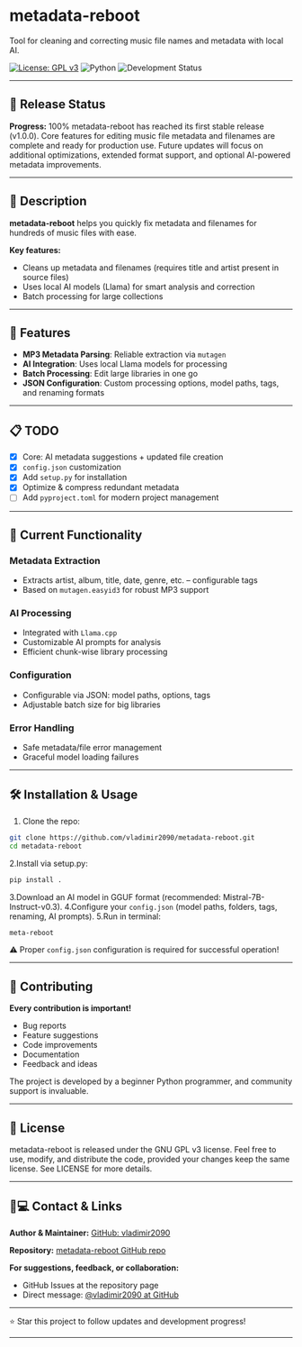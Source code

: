 # metadata-reboot

Tool for cleaning and correcting music file names and metadata with local AI.

[![License: GPL v3](https://img.shields.io/badge/License-GPLv3-blue.svg)](https://www.gnu.org/licenses/gpl-3.0)
![Python](https://img.shields.io/badge/python-3.9+-blue.svg)
![Development Status](https://img.shields.io/badge/status-100%25%20complete-green.svg)

---

## 🚀 Release Status

**Progress:** 100%
metadata-reboot has reached its first stable release (v1.0.0).
Core features for editing music file metadata and filenames are complete and ready for production use.
Future updates will focus on additional optimizations, extended format support, and optional AI-powered metadata improvements.

---

## 📝 Description

**metadata-reboot** helps you quickly fix metadata and filenames for hundreds of music files with ease.

**Key features:**

* Cleans up metadata and filenames (requires title and artist present in source files)
* Uses local AI models (Llama) for smart analysis and correction
* Batch processing for large collections

---

## 🎯 Features

* **MP3 Metadata Parsing**: Reliable extraction via `mutagen`
* **AI Integration**: Uses local Llama models for processing
* **Batch Processing**: Edit large libraries in one go
* **JSON Configuration**: Custom processing options, model paths, tags, and renaming formats

---

## 📋 TODO

* [x] Core: AI metadata suggestions + updated file creation
* [x] `config.json` customization
* [x] Add `setup.py` for installation
* [x] Optimize & compress redundant metadata
* [ ] Add `pyproject.toml` for modern project management

---

## 🔧 Current Functionality

### Metadata Extraction

* Extracts artist, album, title, date, genre, etc. – configurable tags
* Based on `mutagen.easyid3` for robust MP3 support

### AI Processing

* Integrated with `Llama.cpp`
* Customizable AI prompts for analysis
* Efficient chunk-wise library processing

### Configuration

* Configurable via JSON: model paths, options, tags
* Adjustable batch size for big libraries

### Error Handling

* Safe metadata/file error management
* Graceful model loading failures

---

## 🛠️ Installation & Usage

1. Clone the repo:

```bash
git clone https://github.com/vladimir2090/metadata-reboot.git
cd metadata-reboot
```

2.Install via setup.py:

```bash
pip install .
```

3.Download an AI model in GGUF format (recommended: Mistral-7B-Instruct-v0.3).
4.Configure your `config.json` (model paths, folders, tags, renaming, AI prompts).
5.Run in terminal:

```bash
meta-reboot
```

⚠️ Proper `config.json` configuration is required for successful operation!

---

## 🤝 Contributing

**Every contribution is important!**

* Bug reports
* Feature suggestions
* Code improvements
* Documentation
* Feedback and ideas

The project is developed by a beginner Python programmer, and community support is invaluable.

---

## 📄 License

metadata-reboot is released under the GNU GPL v3 license.
Feel free to use, modify, and distribute the code, provided your changes keep the same license.
See LICENSE for more details.

---

## 🧑💻 Contact & Links

**Author & Maintainer:**
[GitHub: vladimir2090](https://github.com/vladimir2090)

**Repository:**
[metadata-reboot GitHub repo](https://github.com/vladimir2090/metadata-reboot)

**For suggestions, feedback, or collaboration:**

* GitHub Issues at the repository page
* Direct message: [@vladimir2090 at GitHub](https://github.com/vladimir2090)

---

⭐ Star this project to follow updates and development progress!

---
